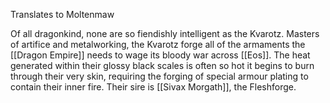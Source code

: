 Translates to Moltenmaw

Of all dragonkind, none are so fiendishly intelligent as the Kvarotz. Masters of artifice and metalworking, the Kvarotz forge all of the armaments the [[Dragon Empire]] needs to wage its bloody war across [[Eos]]. The heat generated within their glossy black scales is often so hot it begins to burn through their very skin, requiring the forging of special armour plating to contain their inner fire. Their sire is [[Sivax Morgath]], the Fleshforge.
